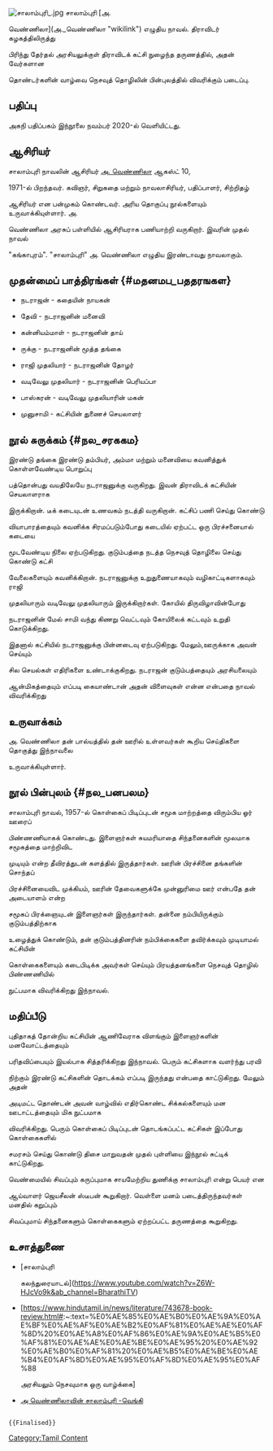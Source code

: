 ![](சாலாம்புரி_.jpg "சாலாம்புரி_.jpg") சாலாம்புரி [அ.
வெண்ணிலா](அ._வெண்ணிலா "wikilink") எழுதிய நாவல். திராவிடர் கழகத்திலிருத்து
பிரிந்து தேர்தல் அரசியலுக்குள் திராவிடக் கட்சி நுழைந்த தருணத்தில், அதன் வேர்களான
தொண்டர்களின் வாழ்வை நெசவுத் தொழிலின் பின்புலத்தில் விவரிக்கும் படைப்பு.

## பதிப்பு

அகநி பதிப்பகம் இந்நூலை நவம்பர் 2020-ல் வெளியிட்டது.

## ஆசிரியர்

சாலாம்புரி நாவலின் ஆசிரியர் [அ. வெண்ணிலா](அ._வெண்ணிலா "wikilink") ஆகஸ்ட் 10,
1971-ல் பிறந்தவர். கவிஞர், சிறுகதை மற்றும் நாவலாசிரியர், பதிப்பாளர், சிற்றிதழ்
ஆசிரியர் என பன்முகம் கொண்டவர். அரிய தொகுப்பு நூல்களையும் உருவாக்கியுள்ளார். அ.
வெண்ணிலா அரசுப் பள்ளியில் ஆசிரியராக பணியாற்றி வருகிறார். இவரின் முதல் நாவல்
\"கங்காபுரம்\". \"சாலாம்புரி\" அ. வெண்ணிலா எழுதிய இரண்டாவது நாவலாகும்.

## முதன்மைப் பாத்திரங்கள் {#மதனமப_பததரஙகள}

-   நடராஜன் - கதையின் நாயகன்
-   தேவி - நடராஜனின் மனைவி
-   கன்னியம்மாள் - நடராஜனின் தாய்
-   ருக்கு - நடராஜனின் மூத்த தங்கை
-   ராஜி முதலியார் - நடராஜனின் தோழர்
-   வடிவேலு முதலியார் - நடராஜனின் பெரியப்பா
-   பாஸ்கரன் - வடிவேலு முதலியாரின் மகன்
-   முனுசாமி - கட்சியின் துணைச் செயலாளர்

## நூல் சுருக்கம் {#நல_சரககம}

இரண்டு தங்கை இரண்டு தம்பியர், அம்மா மற்றும் மனைவியை கவனித்துக் கொள்ளவேண்டிய பொறுப்பு
பத்தொன்பது வயதிலேயே நடராஜனுக்கு வருகிறது. இவன் திராவிடக் கட்சியின் செயலாளராக
இருக்கிறான். டீக் கடையுடன் உணவகம் நடத்தி வருகிறான். கட்சிப் பணி செய்து கொண்டு
வியாபாரத்தையும் கவனிக்க சிரமப்படும்போது கடையில் ஏற்பட்ட ஒரு பிரச்சனையால் கடையை
மூடவேண்டிய நிலை ஏற்படுகிறது. குடும்பத்தை நடத்த நெசவுத் தொழிலை செய்து கொண்டு கட்சி
வேலைகளையும் கவனிக்கிறான். நடராஜனுக்கு உறுதுணையாகவும் வழிகாட்டிகளாகவும் ராஜி
முதலியாரும் வடிவேலு முதலியாரும் இருக்கிறார்கள். கோயில் திருவிழாவின்போது
நடராஜனின் மேல் சாமி வந்து கிணறு வெட்டவும் கோயிலைக் கட்டவும் உறுதி கொடுக்கிறது.
இதனால் கட்சியில் நடராஜனுக்கு பின்னடைவு ஏற்படுகிறது. மேலும்,ஊருக்காக அவன் செய்யும்
சில செயல்கள் எதிரிகளை உண்டாக்குகிறது. நடராஜன் குடும்பத்தையும் அரசியலையும்
ஆன்மிகத்தையும் எப்படி கையாண்டான் அதன் விளைவுகள் என்ன என்பதை நாவல் விவரிக்கிறது

## உருவாக்கம்

அ. வெண்ணிலா தன் பால்யத்தில் தன் ஊரில் உள்ளவர்கள் கூறிய செய்திகளை தொகுத்து இந்நாவலை
உருவாக்கியுள்ளார்.

## நூல் பின்புலம் {#நல_பனபலம}

சாலாம்புரி நாவல், 1957-ல் கொள்கைப் பிடிப்புடன் சமூக மாற்றத்தை விரும்பிய ஓர் ஊரைப்
பிண்ணணியாகக் கொண்டது. இளைஞர்கள் சுயமரியாதை சிந்தனைகளின் மூலமாக சமூகத்தை மாற்றிவிட
முடியும் என்ற தீவிரத்துடன் களத்தில் இருத்தார்கள். ஊரின் பிரச்சினை தங்களின் சொந்தப்
பிரச்சினையைவிட முக்கியம், ஊரின் தேவைகளுக்கே முன்னுரிமை ஊர் என்பதே தன் அடையாளம் என்ற
சமூகப் பிரக்ஞையுடன் இளைஞர்கள் இருந்தார்கள். தன்னை நம்பியிருக்கும் குடும்பத்திற்காக
உழைத்துக் கொண்டும், தன் குடும்பத்தினரின் நம்பிக்கைகளை தவிர்க்கவும் முடியாமல் கட்சியின்
கொள்கைகளையும் கடைபிடிக்க அவர்கள் செய்யும் பிரயத்தனங்களை நெசவுத் தொழில் பிண்ணணியில்
நுட்பமாக விவரிக்கிறது இந்நாவல்.

## மதிப்பீடு

புதிதாகத் தோன்றிய கட்சியின் ஆணிவேராக விளங்கும் இளைஞர்களின் மனவோட்டத்தையும்
பரிதவிப்பையும் இயல்பாக சித்தரிக்கிறது இந்நாவல். பெரும் கட்சிகளாக வளர்ந்து பரவி
நிற்கும் இரண்டு கட்சிகளின் தொடக்கம் எப்படி இருந்தது என்பதை காட்டுகிறது. மேலும் அதன்
அடிமட்ட தொண்டன் அவன் வாழ்வில் எதிர்கொண்ட சிக்கல்களையும் மன ஊடாட்டத்தையும் மிக நுட்பமாக
விவரிக்கிறது. பெரும் கொள்கைப் பிடிப்புடன் தொடங்கப்பட்ட கட்சிகள் இப்போது கொள்கைகளில்
சமரசம் செய்து கொண்டு திசை மாறுவதன் முதல் புள்ளியை இந்நூல் சுட்டிக் காட்டுகிறது.

வெண்மையில் சிவப்பும் கருப்புமாக சாயமேற்றிய துணிக்கு சாலாம்புரி என்று பெயர் என
ஆய்வாளர் ஜெயசீலன் ஸ்டீபன் கூறுகிறார். வெள்ளை மனம் படைத்திருந்தவர்கள் மனதில் கறுப்பும்
சிவப்புமாய் சிந்தனைகளும் கொள்கைகளும் ஏற்றப்பட்ட தருணத்தை கூறுகிறது.

## உசாத்துணை

-   [சாலாம்புரி
    கலந்துரையாடல்](https://www.youtube.com/watch?v=Z6W-HJcVo9k&ab_channel=BharathiTV)
-   \[<https://www.hindutamil.in/news/literature/743678-book-review.html#>:\~:text=%E0%AE%85%E0%AE%B0%E0%AE%9A%E0%AE%BF%E0%AE%AF%E0%AE%B2%E0%AF%81%E0%AE%AE%E0%AF%8D%20%E0%AE%A8%E0%AF%86%E0%AE%9A%E0%AE%B5%E0%AF%81%E0%AE%AE%E0%AE%BE%E0%AE%95%20%E0%AE%92%E0%AE%B0%E0%AF%81%20%E0%AE%B5%E0%AE%BE%E0%AE%B4%E0%AF%8D%E0%AE%95%E0%AF%8D%E0%AE%95%E0%AF%88
    அரசியலும் நெசவுமாக ஒரு வாழ்க்கை\]
-   [அ வெண்ணிலாவின் சாலாம்புரி -வெங்கி](https://www.jeyamohan.in/159336/)

```{=mediawiki}
{{Finalised}}
```
[Category:Tamil Content](Category:Tamil_Content "wikilink")
